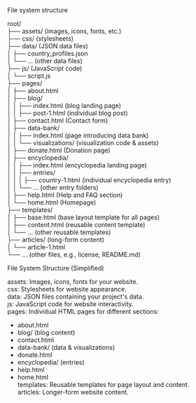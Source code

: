 File system structure  

root/  
├── assets/ (images, icons, fonts, etc.)  
├── css/ (stylesheets)  
├── data/ (JSON data files)  
│   ├── country_profiles.json  
│   └── ... (other data files)  
├── js/ (JavaScript code)  
│   └── script.js  
├── pages/  
│   ├── about.html  
│   ├── blog/  
│   │   ├── index.html (blog landing page)  
│   │   ├── post-1.html (individual blog post)  
│   ├── contact.html (Contact form)  
│   ├── data-bank/  
│   │   ├── index.html (page introducing data bank)  
│   │   └── visualizations/ (visualization code & assets)  
│   ├── donate.html (Donation page)  
│   ├── encyclopedia/  
│   │   ├── index.html (encyclopedia landing page)  
│   │   ├── entries/  
│   │   │   ├── country-1.html (individual encyclopedia entry)  
│   │   └── ... (other entry folders)  
│   ├── help.html (Help and FAQ section)  
│   └── home.html (Homepage)  
├── templates/  
│   ├── base.html (base layout template for all pages)  
│   ├── content.html (reusable content template)  
│   └── ... (other reusable templates)  
├── articles/ (long-form content)  
│   └── article-1.html  
└── ... (other files, e.g., license, README.md)  



File System Structure (Simplified)  

assets: Images, icons, fonts for your website.  
css: Stylesheets for website appearance.  
data: JSON files containing your project's data.  
js: JavaScript code for website interactivity.  
pages: Individual HTML pages for different sections:   
* about.html    
* blog/ (blog content)  
* contact.html  
* data-bank/ (data & visualizations)  
* donate.html  
* encyclopedia/ (entries)  
* help.html  
* home.html  
templates: Reusable templates for page layout and content.  
articles: Longer-form website content.  
